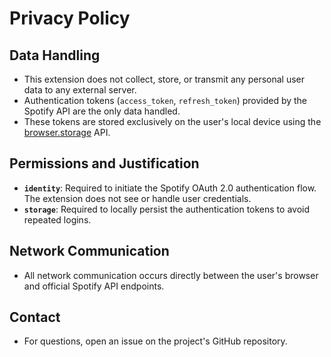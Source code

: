 # Privacy Policy

## Data Handling

- This extension does not collect, store, or transmit any personal user data to any external server.
- Authentication tokens (`access_token`, `refresh_token`) provided by the Spotify API are the only data handled.
- These tokens are stored exclusively on the user's local device using the [browser.storage](https://developer.chrome.com/docs/extensions/reference/api/storage) API.

## Permissions and Justification

- **`identity`**: Required to initiate the Spotify OAuth 2.0 authentication flow. The extension does not see or handle user credentials.
- **`storage`**: Required to locally persist the authentication tokens to avoid repeated logins.

## Network Communication

- All network communication occurs directly between the user's browser and official Spotify API endpoints.

## Contact

- For questions, open an issue on the project's GitHub repository.

